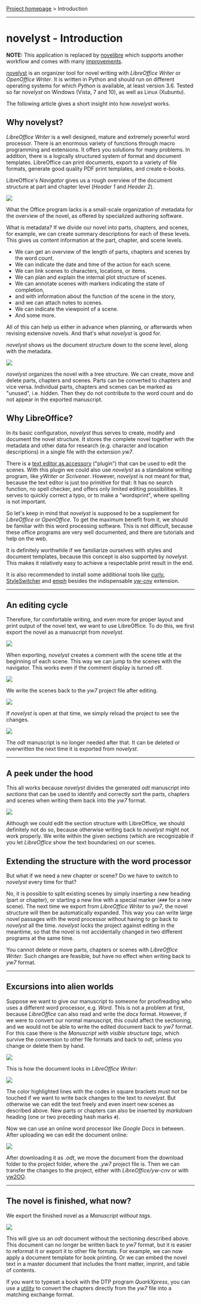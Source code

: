 [Project homepage](index) > Introduction

---

# novelyst - Introduction

**NOTE:** This application is replaced by [novelibre](https://github.com/peter88213/novelibre) which supports another workflow and comes with many [improvements](https://github.com/peter88213/novelibre/discussions/2). 

[novelyst](https://peter88213.github.io/novelyst/) is an organizer tool for novel writing with *LibreOffice Writer* or *OpenOffice Writer*. It is written in Python and should run on different operating systems for which *Python* is available, at least version 3.6. Tested so far *novelyst* on Windows (Vista, 7 and 10), as well as Linux (Xubuntu). 

The following article gives a short insight into how *novelyst* works. 

## Why novelyst?

*LibreOffice Writer* is a well designed, mature and extremely powerful word processor. There is an enormous variety of functions through macro programming and extensions. It offers you solutions for many problems. In addition, there is a logically structured system of format and document templates. LibreOffice can print documents, export to a variety of file formats, generate good quality PDF print templates, and create e-books. 

LibreOffice's *Navigator* gives us a rough overview of the document structure at part and chapter level (*Header 1* and *Header 2*).

![](Screenshots/w_en_LibreOffice01.png)

What the Office program lacks is a small-scale organization of metadata for the overview of the novel, as offered by specialized authoring software. 

What is metadata? If we divide our novel into parts, chapters, and scenes, for example, we can create summary descriptions for each of these levels. This gives us content information at the part, chapter, and scene levels. 

- We can get an overview of the length of parts, chapters and scenes by the word count.
- We can indicate the date and time of the action for each scene.
- We can link scenes to characters, locations, or items.
- We can plan and explain the internal plot structure of scenes.
- We can annotate scenes with markers indicating the state of completion,
- and with information about the function of the scene in the story,
- and we can attach notes to scenes.
- We can indicate the viewpoint of a scene.
- And some more.

All of this can help us either in advance when planning, or afterwards when revising extensive novels. And that's what *novelyst* is good for. 

*novelyst* shows us the document structure down to the scene level, along with the metadata.

![](Screenshots/w_en_novelyst01.png)

*novelyst* organizes the novel with a tree structure. We can create, move and delete parts, chapters and scenes. Parts can be converted to chapters and vice versa. Individual parts, chapters and scenes can be marked as "unused", i.e. hidden. Then they do not contribute to the word count and do not appear in the exported manuscript.

## Why LibreOffice?

In its basic configuration, *novelyst* thus serves to create, modify and document the novel structure. It stores the complete novel together with the metadata and other data for research (e.g. character and location descriptions) in a single file with the extension *yw7*. 

There is a [text editor as accessory](https://peter88213.github.io/novelyst_editor/) ("plugin") that can be used to edit the scenes. With this plugin we could also use *novelyst* as a standalone writing program, like *yWriter* or *Scrivener*. However, *novelyst* is not meant for that, because the text editor is just too primitive for that: It has no search function, no spell checker, and offers only limited editing possibilities. It serves to quickly correct a typo, or to make a "wordsprint", where spelling is not important.

So let's keep in mind that *novelyst* is supposed to be a supplement for *LibreOffice* or *OpenOffice*. To get the maximum benefit from it, we should be familiar with this word processing software. This is not difficult, because these office programs are very well documented, and there are tutorials and help on the web. 

It is definitely worthwhile if we familiarize ourselves with styles and document templates, because this concept is also supported by *novelyst*. This makes it relatively easy to achieve a respectable print result in the end. 

It is also recommended to install some additional tools like [curly](https://peter88213.github.io/curly/), [StyleSwitcher](https://peter88213.github.io/StyleSwitcher/) and [emph](https://peter88213.github.io/emph/) besides the indispensable [yw-cnv](https://peter88213.github.io/yw-cnv/) extension. 

---

## An editing cycle

Therefore, for comfortable writing, and even more for proper layout and print output of the novel text, we want to use LibreOffice. To do this, we first export the novel as a manuscript from *novelyst*. 

![](Screenshots/w_en_novelyst02.png)

When exporting, *novelyst* creates a comment with the scene title at the beginning of each scene. This way we can jump to the scenes with the navigator. This works even if the comment display is turned off.

![](Screenshots/w_en_LibreOffice04.png)

We write the scenes back to the *yw7* project file after editing.

![](Screenshots/w_en_LibreOffice03.png)

If *novelyst* is open at that time, we simply reload the project to see the changes.

![](Screenshots/w_en_novelyst03.png)

The *odt* manuscript is no longer needed after that. It can be deleted or overwritten the next time it is exported from *novelyst*. 

---

## A peek under the hood

This all works because *novelyst* divides the generated *odt* manuscript into *sections* that can be used to identify and correctly sort the parts, chapters and scenes when writing them back into the *yw7* format. 

![](Screenshots/w_en_LibreOffice02.png)

Although we could edit the section structure with LibreOffice, we should definitely not do so, because otherwise writing back to *novelyst* might not work properly. We write within the given sections (which are recognizable if you let *LibreOffice* show the text boundaries) on our scenes.  

## Extending the structure with the word processor

But what if we need a new chapter or scene? Do we have to switch to *novelyst* every time for that? 

No, it is possible to split existing scenes by simply inserting a new heading (part or chapter), or starting a new line with a special marker (`###` for a new scene). The next time we export from *LibreOffice Writer* to *yw7*, the novel structure will then be automatically expanded. This way you can write large novel passages with the word processor without having to go back to *novelyst* all the time. *novelyst* locks the project against editing in the meantime, so that the novel is not accidentally changed in two different programs at the same time. 

You cannot delete or move parts, chapters or scenes with *LibreOffice Writer*. Such changes are feasible, but have no effect when writing back to *yw7* format. 

---

## Excursions into alien worlds

Suppose we want to give our manuscript to someone for proofreading who uses a different word processor, e.g. *Word*. This is not a problem at first, because *LibreOffice* can also read and write the *docx* format. However, if we were to convert our normal manuscript, this could affect the sectioning, and we would not be able to write the edited document back to *yw7* format. For this case there is the *Manuscript with visible structure tags*, which survive the conversion to other file formats and back to *odt*, unless you change or delete them by hand. 

![](Screenshots/w_en_novelyst05.png)

This is how the document looks in *LibreOffice Writer*: 

![](Screenshots/w_en_LibreOffice05.png)

The color highlighted lines with the codes in square brackets must not be touched if we want to write back changes to the text to *novelyst*. But otherwise we can edit the text freely and even insert new scenes as described above. New parts or chapters can also be inserted by *markdown* heading (one or two preceding hash marks `#`).  

Now we can use an online word processor like *Google Docs* in between. After uploading we can edit the document online:

![](Screenshots/w_en_GoogleDocs01.png)

After downloading it as *.odt*, we move the document from the download folder to the project folder, where the *.yw7* project file is. Then we can transfer the changes to the project, either with *LibreOffice/yw-cnv* or with [yw2OO](https://peter88213.github.io/yW2OO/). 

---

## The novel is finished, what now?

We export the finished novel as a *Manuscript without tags*. 

![](Screenshots/w_en_novelyst04.png)

This will give us an *odt* document without the sectioning described above. This document can no longer be written back to *yw7* format, but it is easier to reformat it or export it to other file formats. For example, we can now apply a document template for book printing. Or we can embed the novel text in a master document that includes the front matter, imprint, and table of contents. 

If you want to typeset a book with the DTP program *QuarkXpress*, you can use a [utility](https://peter88213.github.io/yw2xtg/) to convert the chapters directly from the *yw7* file into a matching exchange format. 



